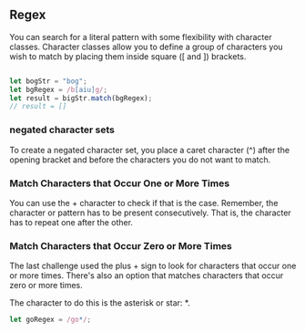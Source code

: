 

## Regex


You can search for a literal pattern with some flexibility with character classes. Character classes allow you to define a group of characters you wish to match by placing them inside square ([ and ]) brackets.

```javascript

let bogStr = "bog";
let bgRegex = /b[aiu]g/;
let result = bigStr.match(bgRegex);
// result = []
```


### negated character sets
To create a negated character set, you place a caret character (^) after the opening bracket and before the characters you do not want to match.


### Match Characters that Occur One or More Times
You can use the + character to check if that is the case. Remember, the character or pattern has to be present consecutively. That is, the character has to repeat one after the other.


### Match Characters that Occur Zero or More Times
The last challenge used the plus + sign to look for characters that occur one or more times. There's also an option that matches characters that occur zero or more times.

The character to do this is the asterisk or star: *.

```javascript
let goRegex = /go*/;

```
